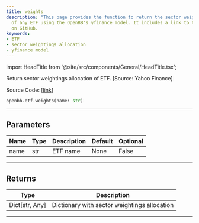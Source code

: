 ```yaml
---
title: weights
description: "This page provides the function to return the sector weightings allocation"
  of any ETF using the OpenBB's yfinance model. It includes a link to the source code
  on GitHub.
keywords:
- ETF
- sector weightings allocation
- yfinance model
---
```


import HeadTitle from '@site/src/components/General/HeadTitle.tsx';

<HeadTitle title="etf.weights - Reference | OpenBB SDK Docs" />

Return sector weightings allocation of ETF. [Source: Yahoo Finance]

Source Code: [[link](https://github.com/OpenBB-finance/OpenBBTerminal/tree/main/openbb_terminal/etf/yfinance_model.py#L15)]

```python
openbb.etf.weights(name: str)
```

---

## Parameters

| Name | Type | Description | Default | Optional |
| ---- | ---- | ----------- | ------- | -------- |
| name | str | ETF name | None | False |


---

## Returns

| Type | Description |
| ---- | ----------- |
| Dict[str, Any] | Dictionary with sector weightings allocation |
---
